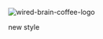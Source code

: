 ![wired-brain-coffee-logo](https://user-images.githubusercontent.com/54862167/64559227-0abc8380-d303-11e9-999e-ccb9e86cf236.png)

new style
